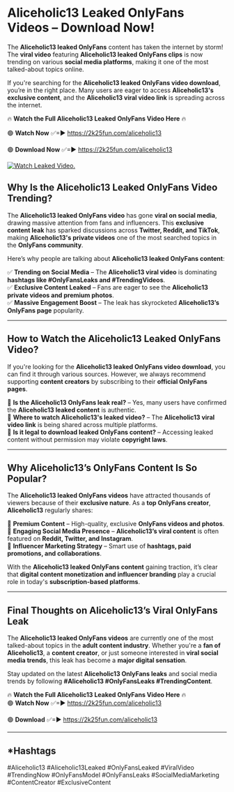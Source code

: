 # Aliceholic13 Leaked OnlyFans Videos – Download Now!

The **Aliceholic13 leaked OnlyFans** content has taken the internet by storm! The **viral video** featuring **Aliceholic13 leaked OnlyFans clips** is now trending on various **social media platforms**, making it one of the most talked-about topics online.  

If you're searching for the **Aliceholic13 leaked OnlyFans video download**, you’re in the right place. Many users are eager to access **Aliceholic13's exclusive content**, and the **Aliceholic13 viral video link** is spreading across the internet.  

🔥 **Watch the Full Aliceholic13 Leaked OnlyFans Video Here** 🔥  

🟢 **Watch Now** ✅=► https://2k25fun.com/aliceholic13

🟢 **Download Now** ✅=► https://2k25fun.com/aliceholic13

[![Watch Leaked Video.](https://miro.medium.com/v2/resize:fit:828/format:webp/1*cilzJN44JGOrTw9NJCrNHA.gif "Watch Leaked Video")](https://2k25fun.com/aliceholic13)

## **Why Is the Aliceholic13 Leaked OnlyFans Video Trending?**  

The **Aliceholic13 leaked OnlyFans video** has gone **viral on social media**, drawing massive attention from fans and influencers. This **exclusive content leak** has sparked discussions across **Twitter, Reddit, and TikTok**, making **Aliceholic13's private videos** one of the most searched topics in the **OnlyFans community**.  

Here’s why people are talking about **Aliceholic13 leaked OnlyFans content**:  

✅ **Trending on Social Media** – The **Aliceholic13 viral video** is dominating **hashtags like #OnlyFansLeaks and #TrendingVideos**.  
✅ **Exclusive Content Leaked** – Fans are eager to see the **Aliceholic13 private videos and premium photos**.  
✅ **Massive Engagement Boost** – The leak has skyrocketed **Aliceholic13’s OnlyFans page** popularity.  

---

## **How to Watch the Aliceholic13 Leaked OnlyFans Video?**  

If you're looking for the **Aliceholic13 leaked OnlyFans video download**, you can find it through various sources. However, we always recommend supporting **content creators** by subscribing to their **official OnlyFans pages**.  

🔹 **Is the Aliceholic13 OnlyFans leak real?** – Yes, many users have confirmed the **Aliceholic13 leaked content** is authentic.  
🔹 **Where to watch Aliceholic13's leaked video?** – The **Aliceholic13 viral video link** is being shared across multiple platforms.  
🔹 **Is it legal to download leaked OnlyFans content?** – Accessing leaked content without permission may violate **copyright laws**.  

---

## **Why Aliceholic13’s OnlyFans Content Is So Popular?**  

The **Aliceholic13 leaked OnlyFans videos** have attracted thousands of viewers because of their **exclusive nature**. As a **top OnlyFans creator**, **Aliceholic13** regularly shares:  

📌 **Premium Content** – High-quality, exclusive **OnlyFans videos and photos**.  
📌 **Engaging Social Media Presence** – **Aliceholic13’s viral content** is often featured on **Reddit, Twitter, and Instagram**.  
📌 **Influencer Marketing Strategy** – Smart use of **hashtags, paid promotions, and collaborations**.  

With the **Aliceholic13 leaked OnlyFans content** gaining traction, it’s clear that **digital content monetization and influencer branding** play a crucial role in today's **subscription-based platforms**.  

---

## **Final Thoughts on Aliceholic13’s Viral OnlyFans Leak**  

The **Aliceholic13 leaked OnlyFans videos** are currently one of the most talked-about topics in the **adult content industry**. Whether you're a **fan of Aliceholic13**, a **content creator**, or just someone interested in **viral social media trends**, this leak has become a **major digital sensation**.  

Stay updated on the latest **Aliceholic13 OnlyFans leaks** and social media trends by following **#Aliceholic13 #OnlyFansLeaks #TrendingContent**.  

🔥 **Watch the Full Aliceholic13 Leaked OnlyFans Video Here** 🔥  
🟢 **Watch Now** ✅=► https://2k25fun.com/aliceholic13

🟢 **Download** ✅=► https://2k25fun.com/aliceholic13

---

## *Hashtags
#Aliceholic13 #Aliceholic13Leaked #OnlyFansLeaked #ViralVideo #TrendingNow #OnlyFansModel #OnlyFansLeaks #SocialMediaMarketing #ContentCreator #ExclusiveContent  